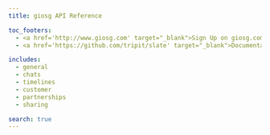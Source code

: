 ```yaml
---
title: giosg API Reference

toc_footers:
  - <a href='http://www.giosg.com' target="_blank">Sign Up on giosg.com</a>
  - <a href='https://github.com/tripit/slate' target="_blank">Documentation Powered by Slate</a>

includes:
  - general
  - chats
  - timelines
  - customer
  - partnerships
  - sharing

search: true
---
```

